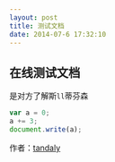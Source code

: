 ```yaml
---
layout: post
title: 测试文档
date: 2014-07-6 17:32:10  
---
```


##  在线测试文档

是对方了解斯`ll`蒂芬森

```javascript
var a = 0;
a += 3;
document.write(a);
```

作者：[tandaly](http://tandaly.github.com)
